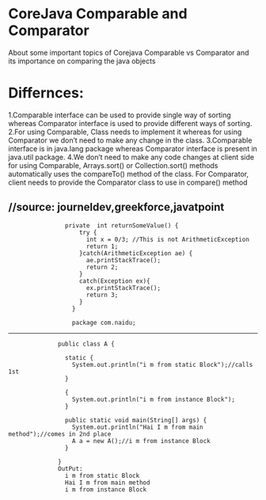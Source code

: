 # CoreJava Comparable and Comparator
About some important topics of Corejava
Comparable vs Comparator and its importance on comparing the java objects

Differnces:
===========
1.Comparable interface can be used to provide single way of sorting whereas Comparator interface is used to provide different ways of sorting.
2.For using Comparable, Class needs to implement it whereas for using Comparator we don’t need to make any change in the class.
3.Comparable interface is in java.lang package whereas Comparator interface is present in java.util package.
4.We don’t need to make any code changes at client side for using Comparable, Arrays.sort() or Collection.sort() methods automatically uses the compareTo() method of the class. For Comparator, client needs to provide the Comparator class to use in compare() method

//source:
journeldev,greekforce,javatpoint
----------------------------------------------------------------------------------------------------------------------------------------
                    private  int returnSomeValue() {
                        try {
                          int x = 0/3; //This is not ArithmeticException
                          return 1;
                        }catch(ArithmeticException ae) {
                          ae.printStackTrace();
                          return 2;
                        }
                        catch(Exception ex){
                          ex.printStackTrace();
                          return 3;
                        }
                      }
                      
                      package com.naidu;
------------------------------------------------------
                  public class A {

                    static {
                      System.out.println("i m from static Block");//calls 1st
                    }

                    {
                      System.out.println("i m from instance Block");
                    }

                    public static void main(String[] args) {
                      System.out.println("Hai I m from main method");//comes in 2nd place
                      A a = new A();//i m from instance Block
                    }

                  }
                  OutPut:
                    i m from static Block
                    Hai I m from main method
                    i m from instance Block
